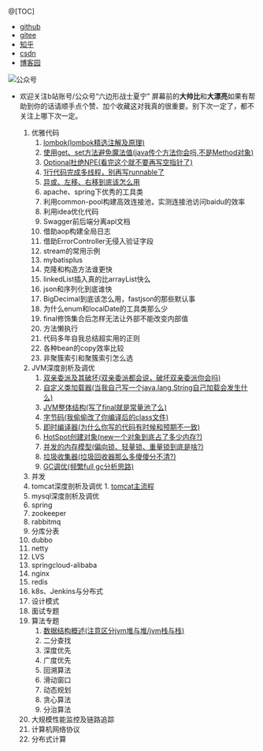 @[TOC]
* [github](https://github.com/edanlx/SealBook)
* [gitee](https://gitee.com/seal_li/SealBook)
* [知乎](https://zhuanlan.zhihu.com/p/338222208)
* [csdn](https://blog.csdn.net/seal_li/article/details/111415366)
* [博客园](https://www.cnblogs.com/sealLee/articles/14748368.html)


![公众号](https://img-blog.csdnimg.cn/img_convert/1222177deb71e8c365b50e45b190a6c2.png)
* 欢迎关注b站账号/公众号“六边形战士夏宁”
屏幕前的**大帅比**和**大漂亮**如果有帮助到你的话请顺手点个赞、加个收藏这对我真的很重要。别下次一定了，都不关注上哪下次一定。

  1. 优雅代码
        1. [lombok(lombok精选注解及原理)](https://zhuanlan.zhihu.com/p/158917674)
        2. [使用get、set方法避免魔法值(java传个方法你会吗,不是Method对象)](https://zhuanlan.zhihu.com/p/161688525)
        3. [Optional杜绝NPE(看完这个就不要再写空指针了)](https://zhuanlan.zhihu.com/p/269325677)
        4. [1行代码完成多线程，别再写runnable了](https://zhuanlan.zhihu.com/p/269659427)
        5. [异或、左移、右移到底该怎么用](https://zhuanlan.zhihu.com/p/334857142)
        6. apache、spring下优秀的工具类
        7. 利用common-pool构建高效连接池，实测连接池访问baidu的效率
        8. 利用idea优化代码
        9. Swagger前后端分离api文档
        10. 借助aop构建全局日志
        11. 借助ErrorController无侵入验证字段
        12. stream的常用示例
        13. mybatisplus
        14. 克隆和构造方法谁更快
        15. linkedList插入真的比arrayList快么
        16. json和序列化到底谁快
        17. BigDecimal到底该怎么用，fastjson的那些默认事
        18. 为什么enum和localDate的工具类那么少
        19. final修饰集合后怎样无法让外部不能改变内部值
        20. 方法懒执行
        21. 代码多年自我总结超实用的正则
        22. 各种bean的copy效率比较
        23. 非聚簇索引和聚簇索引怎么选
  2. JVM深度剖析及调优
        1. [双亲委派及其破坏(双亲委派都会说，破坏双亲委派你会吗)](https://zhuanlan.zhihu.com/p/206685045)
        2. [自定义类加载器(当我自己写一个java.lang.String自己加载会发生什么)](https://zhuanlan.zhihu.com/p/217922862)
        3. [JVM整体结构(写了final就是常量池了么)](https://zhuanlan.zhihu.com/p/370870361)
        4. [字节码(我偷偷改了你编译后的class文件)](https://zhuanlan.zhihu.com/p/286935152) 
        5. [即时编译器(为什么你写的代码有时候和预期不一致)](https://zhuanlan.zhihu.com/p/305567544)
        6. [HotSpot创建对象(new一个对象到底占了多少内存?)](https://zhuanlan.zhihu.com/p/305726519)
        7. [并发的内存模型(偏向锁、轻量锁、重量锁到底是啥?)](https://zhuanlan.zhihu.com/p/306199818)
        8. [垃圾收集器(垃圾回收器那么多傻傻分不清?)](https://zhuanlan.zhihu.com/p/307312068) 
        9. [GC调优(频繁full gc分析思路)](https://zhuanlan.zhihu.com/p/307312602)
  3. 并发 
  4. tomcat深度剖析及调优
          1. [tomcat主流程](https://zhuanlan.zhihu.com/p/334029060)
  5. mysql深度剖析及调优
  6. spring
  7. zookeeper
  8. rabbitmq
  9. 分库分表
  10. dubbo
  11. netty
  12. LVS
  13. springcloud-alibaba
  14. nginx
  15. redis
  16. k8s、Jenkins与分布式
  17. 设计模式
  18. 面试专题
  19. 算法专题
         1. [数据结构概述(注意区分jvm堆与堆/jvm栈与栈)](https://zhuanlan.zhihu.com/p/334029608)
         2. 二分查找
         3. 深度优先
         4. 广度优先
         5. 回溯算法
         6. 滑动窗口
         7. 动态规划
         8. 贪心算法
         9. 分治算法
  20. 大规模性能监控及链路追踪
  21. 计算机网络协议
  22. 分布式计算    
